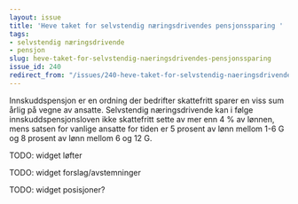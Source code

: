 ```yaml
---
layout: issue
title: 'Heve taket for selvstendig næringsdrivendes pensjonssparing '
tags:
- selvstendig næringsdrivende
- pensjon
slug: heve-taket-for-selvstendig-naeringsdrivendes-pensjonssparing
issue_id: 240
redirect_from: "/issues/240-heve-taket-for-selvstendig-naeringsdrivendes-pensjonssparing"
---
```


Innskuddspensjon er en ordning der bedrifter skattefritt sparer en viss sum årlig på vegne av ansatte.  Selvstendig næringsdrivende kan i følge innskuddspensjonsloven ikke skattefritt sette av mer enn 4 % av lønnen, mens satsen for vanlige ansatte for tiden er 5 prosent av lønn mellom 1-6 G og 8 prosent av lønn mellom 6 og 12 G.

TODO: widget løfter

TODO: widget forslag/avstemninger

TODO: widget posisjoner?

